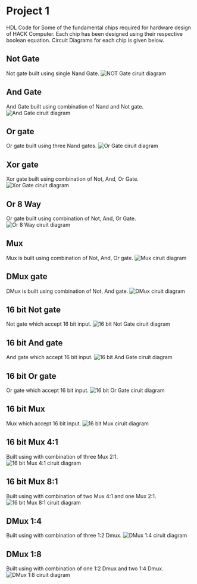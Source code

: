 # Project 1
HDL Code for Some of the fundamental chips required for hardware design of HACK Computer. Each chip has been designed using their respective boolean equation. Circuit Diagrams for each chip is given below.

## Not Gate
Not gate built using single Nand Gate.
![NOT Gate ciruit diagram](Circuit%20Diagrams/not.png)

## And Gate
And Gate built using combination of Nand and Not gate.
![And Gate ciruit diagram](Circuit%20Diagrams/and.png)

## Or gate
Or gate built using three Nand gates.
![Or Gate ciruit diagram](Circuit%20Diagrams/or.png)

## Xor gate
Xor gate built using combination of Not, And, Or Gate.
![Xor Gate ciruit diagram](Circuit%20Diagrams/xor.png)

## Or 8 Way
Or gate built using combination of Not, And, Or Gate.
![Or 8 Way  ciruit diagram](Circuit%20Diagrams/or8.png)

## Mux
Mux is built using combination of Not, And, Or gate.
![Mux ciruit diagram](Circuit%20Diagrams/mux.png)

## DMux gate
DMux is built using combination of Not, And gate.
![DMux ciruit diagram](Circuit%20Diagrams/dmux.png)

## 16 bit Not gate
Not gate which accept 16 bit input.
![16 bit Not Gate ciruit diagram](Circuit%20Diagrams/not16.png)

## 16 bit And gate
And gate which accept 16 bit input.
![16 bit And Gate ciruit diagram](Circuit%20Diagrams/and16.png)

## 16 bit Or gate
Or gate which accept 16 bit input.
![16 bit Or Gate ciruit diagram](Circuit%20Diagrams/or16.png)

## 16 bit Mux
Mux which accept 16 bit input.
![16 bit Mux ciruit diagram](Circuit%20Diagrams/16mux.png)

## 16 bit Mux 4:1 
Built using with combination of three Mux 2:1.
![16 bit Mux 4:1 ciruit diagram](Circuit%20Diagrams/mux4.png)

## 16 bit Mux 8:1 
Built using with combination of two Mux 4:1 and one Mux 2:1.
![16 bit Mux 8:1 ciruit diagram](Circuit%20Diagrams/mux8.png)

## DMux 1:4 
Built using with combination of three 1:2 Dmux.
![DMux 1:4 ciruit diagram](Circuit%20Diagrams/dmux4.png)

## DMux 1:8 
Built using with combination of one 1:2 Dmux and two 1:4 Dmux.
![DMux 1:8 ciruit diagram](Circuit%20Diagrams/dmux8.png)







